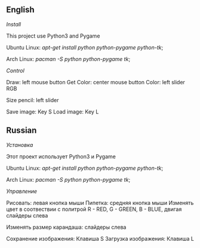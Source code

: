 English
-------------------------------------------------------------------
*Install*

This project use Python3 and Pygame


Ubuntu Linux:
*apt-get install python python-pygame python-tk*;

Arch Linux:
*pacman -S python python-pygame tk*;

*Control*

Draw: left mouse button
Get Color: center mouse button
Color: left slider RGB

Size pencil: left slider

Save image: Key S
Load image: Key L


Russian
-------------------------------------------------------------------
*Установка*

Этот проект использует Python3 и Pygame


Ubuntu Linux:
*apt-get install python python-pygame python-tk*;

Arch Linux:
*pacman -S python python-pygame tk*;

*Управление*

Рисовать: левая кнопка мыши
Пипетка: средняя кнопка мыши
Изменять цвет в соотвествии с политрой R - RED, G - GREEN, B - BLUE, 
двигая слайдеры слева

Изменять размер карандаша: слайдеры слева

Сохранение изображения: Клавиша S
Загрузка изображения: Клавиша L
